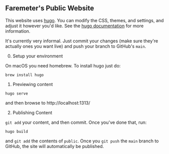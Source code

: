 Faremeter's Public Website
--------------------------

This website uses [hugo](https://gohugo.io).  You can modify the CSS, themes, and settings, and adjust it however you'd like.  See the [hugo documentation](https://gohugo.io/documentation/) for more information.

It's currently very informal.  Just commit your changes (make sure they're actually ones you want live) and push your branch to GitHub's `main`.

0.  Setup your environment

On macOS you need homebrew.  To install hugo just do:

```
brew install hugo
```


1. Previewing content

```
hugo serve
```

and then browse to http://localhost:1313/

2. Publishing Content

`git add` your content, and then commit.  Once you've done that, run:

```
hugo build
```

and `git add` the contents of `public`.  Once you `git push` the `main` branch to GitHub, the site will automatically be published.

